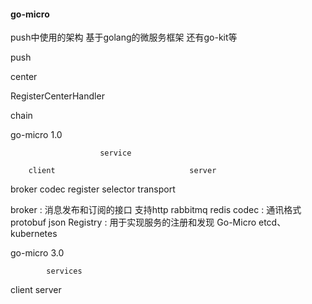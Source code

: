 #### go-micro

push中使用的架构  基于golang的微服务框架 还有go-kit等


push 

center

RegisterCenterHandler

chain 



go-micro 1.0


                        service

        client                              server

broker codec  register                  selector  transport

broker : 消息发布和订阅的接口 支持http rabbitmq redis
codec : 通讯格式 protobuf json
Registry : 用于实现服务的注册和发现 Go-Micro etcd、kubernetes


go-micro 3.0

            services

client                   server 



